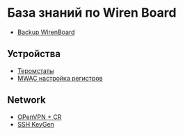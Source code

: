 # База знаний по Wiren Board

- [Backup WirenBoard](./Backup%20WB.md)

## Устройства
- [Теромстаты](./thermostats/README.md)
- [MWAC настройка регистров](./MWAC%20(registr).md)

## Network
- [OPenVPN + CR](./OpenVPN%20+%20CR.md)
- [SSH KeyGen](./SSH%20KeyGen.md)
